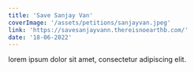 ```yaml
---
title: 'Save Sanjay Van'
coverImage: '/assets/petitions/sanjayvan.jpeg'
link: 'https://savesanjayvann.thereisnoearthb.com/'
date: '18-06-2022'
---
```


lorem ipsum dolor sit amet, consectetur adipiscing elit.
